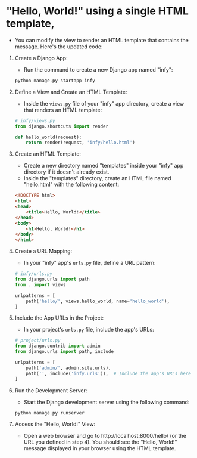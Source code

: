 # "Hello, World!" using a single HTML template, 

* You can modify the view to render an HTML template that contains the message. Here's the updated code:

1. Create a Django App:
   - Run the command to create a new Django app named "infy":

   ```bash
   python manage.py startapp infy
   ```

2. Define a View and Create an HTML Template:
   - Inside the `views.py` file of your "infy" app directory, create a view that renders an HTML template:

   ```python
   # infy/views.py
   from django.shortcuts import render

   def hello_world(request):
       return render(request, 'infy/hello.html')
   ```

3. Create an HTML Template:
   - Create a new directory named "templates" inside your "infy" app directory if it doesn't already exist.
   - Inside the "templates" directory, create an HTML file named "hello.html" with the following content:

   ```html
   <!DOCTYPE html>
   <html>
   <head>
       <title>Hello, World!</title>
   </head>
   <body>
       <h1>Hello, World!</h1>
   </body>
   </html>
   ```

4. Create a URL Mapping:
   - In your "infy" app's `urls.py` file, define a URL pattern:

   ```python
   # infy/urls.py
   from django.urls import path
   from . import views

   urlpatterns = [
       path('hello/', views.hello_world, name='hello_world'),
   ]
   ```

5. Include the App URLs in the Project:
   - In your project's `urls.py` file, include the app's URLs:

   ```python
   # project/urls.py
   from django.contrib import admin
   from django.urls import path, include

   urlpatterns = [
       path('admin/', admin.site.urls),
       path('', include('infy.urls')),  # Include the app's URLs here
   ]
   ```

6. Run the Development Server:
   - Start the Django development server using the following command:

   ```bash
   python manage.py runserver
   ```

7. Access the "Hello, World!" View:
   - Open a web browser and go to http://localhost:8000/hello/ (or the URL you defined in step 4). You should see the "Hello, World!" message displayed in your browser using the HTML template.
